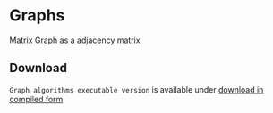 # Graphs 
Matrix Graph as a adjacency matrix

## Download ###
`Graph algorithms executable version` is available under
[download in compiled form](https://github.com/pi0trek8/Graphs/releases/tag/adjacency-matrix)
